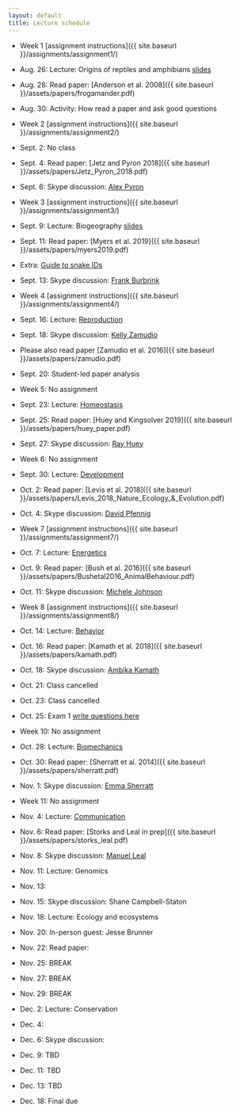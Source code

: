 ```yaml
---
layout: default
title: Lecture schedule
---
```


- Week 1 [assignment instructions]({{ site.baseurl }}/assignments/assignment1/)
- Aug. 26: Lecture: Origins of reptiles and amphibians [slides](https://docs.google.com/presentation/d/1sOpBvvi2Jh1BpBckbkt2t3EbESO48bkXtwKFqKYrMOQ/edit?usp=sharing)
- Aug. 28: Read paper: [Anderson et al. 2008]({{ site.baseurl }}/assets/papers/frogamander.pdf)
- Aug. 30: Activity: How read a paper and ask good questions

- Week 2 [assignment instructions]({{ site.baseurl }}/assignments/assignment2/)
- Sept. 2: No class
- Sept. 4: Read paper: [Jetz and Pyron 2018]({{ site.baseurl }}/assets/papers/Jetz_Pyron_2018.pdf)
- Sept. 6: Skype discussion: [Alex Pyron](http://www.colubroid.org/)

- Week 3 [assignment instructions]({{ site.baseurl }}/assignments/assignment3/)
- Sept. 9: Lecture: Biogeography [slides](https://docs.google.com/presentation/d/18YXHEW0YW1eDBKr6DU60Qlw2fC_kcKCdToG5Vyi7jgk/edit?usp=sharing)
- Sept. 11: Read paper: [Myers et al. 2019]({{ site.baseurl }}/assets/papers/myers2019.pdf)
- Extra: [Guide to snake IDs](https://drive.google.com/file/d/1fM4IEXWlqWeJuOZ7yMfGBkjNk9Z4xkN_/view?usp=sharing)
- Sept. 13: Skype discussion: [Frank Burbrink](http://www.amnh.org/our-research/staff-directory/frank-t.-burbrink/)

- Week 4 [assignment instructions]({{ site.baseurl }}/assignments/assignment4/)
- Sept. 16: Lecture: [Reproduction](https://docs.google.com/presentation/d/1Ou4EF0bJhiN6uZrBvf0mNWU9ZXgVvmOa1d8C-Ffgk6M/edit?usp=sharing)
- Sept. 18: Skype discussion: [Kelly Zamudio](https://ecologyandevolution.cornell.edu/kelly-zamudio)
- Please also read paper [Zamudio et al. 2016]({{ site.baseurl }}/assets/papers/zamudio.pdf)
- Sept. 20: Student-led paper analysis

- Week 5: No assignment
- Sept. 23: Lecture: [Homeostasis](https://docs.google.com/presentation/d/1GWhf0ykJKhdhWf3YwS2XY29ifPZj6d46ThFkMqDLV-w/edit?usp=sharing)
- Sept. 25: Read paper: [Huey and Kingsolver 2019]({{ site.baseurl }}/assets/papers/huey_paper.pdf)
- Sept. 27: Skype discussion: [Ray Huey](http://faculty.washington.edu/hueyrb/)

- Week 6: No assignment
- Sept. 30: Lecture: [Development](https://docs.google.com/presentation/d/1r4k_al7UrSsp9Yq4cbjqHJlmNMxlI1vmvmsLDg6p_iA/edit?usp=sharing)
- Oct. 2: Read paper: [Levis et al. 2018]({{ site.baseurl }}/assets/papers/Levis_2018_Nature_Ecology_&_Evolution.pdf)
- Oct. 4: Skype discussion: [David Pfennig](http://labs.bio.unc.edu/pfennig/LabSite/Welcome.html)

- Week 7 [assignment instructions]({{ site.baseurl }}/assignments/assignment7/)
- Oct. 7: Lecture: [Energetics](https://docs.google.com/presentation/d/1N_GHvb8SX5Y7PGaQU695Jco5jEPeY10nYWC661uxpNk/edit?usp=sharing)
- Oct. 9: Read paper: [Bush et al. 2016]({{ site.baseurl }}/assets/papers/Bushetal2016_AnimalBehaviour.pdf)
- Oct. 11: Skype discussion: [Michele Johnson](https://www.johnsonlizardlab.org/)

- Week 8 [assignment instructions]({{ site.baseurl }}/assignments/assignment8/)
- Oct. 14: Lecture: [Behavior](https://docs.google.com/presentation/d/1IEY_XJt6_vwrCv5pIDjA7kjlu_70CMD5uylORjPtIg0/edit?usp=sharing)
- Oct. 16: Read paper: [Kamath et al. 2018]({{ site.baseurl }}/assets/papers/kamath.pdf)
- Oct. 18: Skype discussion: [Ambika Kamath](https://ambikamath.wordpress.com/)

- Oct. 21: Class cancelled
- Oct. 23: Class cancelled
- Oct. 25: Exam 1 [write questions here](https://drive.google.com/open?id=1CD9sA_hx7iB-S7UWri84cdRSBug5rSED)

- Week 10: No assignment
- Oct. 28: Lecture: [Biomechanics](https://docs.google.com/presentation/d/1KuCMVDgk0DcYeMgDGo677MIRAYcYgV_ZVA8AHoQzzS8/edit?usp=sharing)
- Oct. 30: Read paper: [Sherratt et al. 2014]({{ site.baseurl }}/assets/papers/sherratt.pdf)
- Nov. 1: Skype discussion: [Emma Sherratt](http://www.emmasherratt.com/)

- Week 11: No assignment
- Nov. 4: Lecture: [Communication](https://docs.google.com/presentation/d/1jp_snDXvrb1S1ntwFqUnZuk5cMZTf7PdwYba1PRQ5qs/edit?usp=sharing)
- Nov. 6: Read paper: [Storks and Leal in prep]({{ site.baseurl }}/assets/papers/storks_leal.pdf)
- Nov. 8: Skype discussion: [Manuel Leal](https://chipojolab.biology.missouri.edu/)

- Nov. 11: Lecture: Genomics
- Nov. 13:
- Nov. 15: Skype discussion: Shane Campbell-Staton

- Nov. 18: Lecture: Ecology and ecosystems
- Nov. 20: In-person guest: Jesse Brunner
- Nov. 22: Read paper:  

- Nov. 25: BREAK
- Nov. 27: BREAK
- Nov. 29: BREAK

- Dec. 2: Lecture: Conservation
- Dec. 4:
- Dec. 6: Skype discussion:

- Dec. 9: TBD
- Dec. 11: TBD
- Dec. 13: TBD

- Dec. 18: Final due
